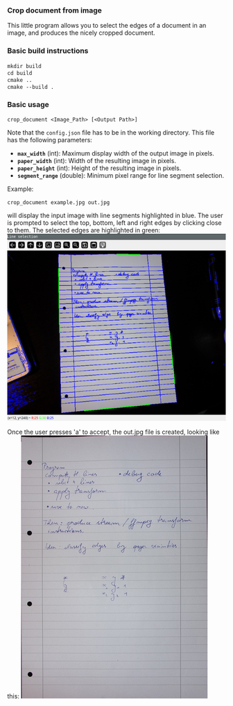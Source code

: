 ### Crop document from image

This little program allows you to select the edges of a document in an image,
and produces the nicely cropped document.

### Basic build instructions

```
mkdir build
cd build
cmake ..
cmake --build .
```

### Basic usage

```
crop_document <Image_Path> [<Output Path>] 
```

Note that the `config.json` file has to be in the working directory.
This file has the following parameters:
- **`max_width`** (int): Maximum display width of the output image in pixels.
- **`paper_width`** (int): Width of the resulting image in pixels.
- **`paper_height`** (int): Height of the resulting image in pixels.
- **`segment_range`** (double): Minimum pixel range for line segment selection.

Example:
```
crop_document example.jpg out.jpg
```
will display the input image with line segments highlighted in blue. The user is prompted
to select the top, bottom, left and right edges by clicking close to them. The selected edges are
highlighted in green:
![Line selection](doc/line_selection.png)

Once the user presses 'a' to accept, the out.jpg file is created, looking like this:
![Example out](doc/example_out.jpg)



